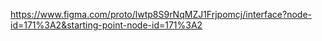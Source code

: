 https://www.figma.com/proto/lwtp8S9rNqMZJ1Frjpomcj/interface?node-id=171%3A2&starting-point-node-id=171%3A2
